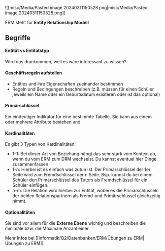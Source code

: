 



![[misc/Media/Pasted image 20240311150528.png|misc/Media/Pasted image 20240311150528.png]]

ERM steht für **Entity Relationship Modell**


## Begriffe 


#### Entität vs Entitätstyp 

Wird das drankommen, weil es wäre interessant zu wissen? 

#### Geschäftsregeln aufstellen 

- Entities und ihre Eigenschaften zueinander bestimmen 
- Regeln und Bedingungen beschreiben (z.B. müssen für einen Schüler jeweils ein Name oder ein Geburtsdatum exisiteren oder ist das optional)

#### Primärschlüssel 

Ein eindeutiger Indikator für eine bestimmte Tabelle. Sie kann aus einem oder mehrere Attribute bestehen und  

#### Kardinalitäten

Es gibt 3 Typen von Kardinalitäten: 

- 1-1: Bei dieser Art von Beziehung  hängt das sehr stark vom Kontext ab, wenn du vom ERM zum DRM wechselst. Du kannst eventuel hier Dinge zusammenfassen 
- 1-n: Hierbei ist es einfach was zutun ist. Der Primärschlüssel der 1er Seite wird zum Fremdschlüssel der n Seite. Bsp. kannst du bei einem Schüler den Primärschlüssel des Tutors als Fremdschlüssel für ein Schüler einfügen. 
- n-m: Die Relation wird hierbei zur Entität, wobei es die Primärschlüsseln der beiden Relationspartnern als Fremd-und Primärschlüssel gleichzeitig nimmt. 

#### Optionalitäten
Sie sind vor allem für die **Externe Ebene** wichtig und beschreiben die minimale bzw. die Maximale Anzahl einer 

Mehr Infos bei [[Informatik/Q2/Datenbanken/ERM/Übungen zu ERM|Übungen zu ERM]]